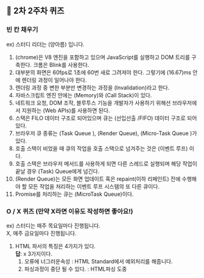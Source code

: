 ## 📝 2차 2주차 퀴즈

### 빈 칸 채우기

ex) 스터디 리더는 (양아름) 입니다.

1. (chrome)은 V8 엔진을 포함하고 있으며 JavaScript를 실행하고 DOM 트리를 구축한다. 크롬은 Blink를 사용한다.
2. 대부분의 화면은 60fps로 1초에 60번 새로 그려져야 한다. 그렇기에 (16.67)ms 안에 렌더링 과정이 일어나야 한다.
3. 렌더링 과정 중 변한 부분만 변경하는 과정을 (Invalidation)라고 한다.
4. 자바스크립트 엔진 안에는 (Memory)와 (Call Stack)이 있다.
5. 네트워크 요청, DOM 조작, 블루투스 기능을 개발자가 사용하기 위해선 브라우저에서 지원하는 (Web APIs)를 사용하면 된다.
6. 스택은 FILO 데이터 구조로 되어있으며 큐는 (선입선출 /FIFO) 데이터 구조로 되어있다.
7. 브라우저 큐 종류는 (Task Queue ), (Render Queue), (Micro-Task Queue )가 있다.
8. 호출 스택이 비었을 때 큐의 작업을 호출 스택으로 넘겨주는 것은 (이벤트 루프) 이다.
9. 호출 스택은 브라우저 메서드를 사용하게 되면 다른 스레드로 실행되며 해당 작업이 끝날 경우 (Task) Queue에게 넘긴다.
10. (Render Queue)는 모든 화면 업데이트 혹은 repaint(이하 리페인트) 전에 수행해야 할 모든 작업을 처리하는 이벤트 루프 시스템의 또 다른 큐이다.
11. Promise를 처리하는 큐는 (MicroTask Queue)이다.

### O / X 퀴즈 (만약 X라면 이유도 작성하면 좋아요!)

ex) 스터디는 매주 목요일마다 진행됩니다.  
X, 매주 금요일마다 진행됩니다.

1. HTML 파서의 특징은 4가지가 있다.  
   **답**: x 3가지이다.
   1. 오류에 너그러운속성 : HTML Standard에서 예외처리를 해줍니다.
   2. 파싱과정이 중단 될 수 있다. : HTML파싱 도중 <script>,<link>같은 외부에 접근해야하는 태그를 만나면 HTML 파싱을 즉시중단한다.
   이는 네트워크를 통해 먼저 받아온 코드부터 해석을 실행할 수 있는 HTML과 달리 외부 콘텐츠들은 증분적으로 해석할수 없기때문이다.
   3. 재진입성이다. : HTML파싱과정은 어떠한 외부 요인으로 인해 방해받을 수 있다.  이런경우 처음부터 다시 파싱과정을 거친다.
2. Render Tree와 DOM Tree의 구성 요소는 똑같다.  
   **답**: X
    랜더트리는 HTML 파일과 1:1 관계를 가지고 있지않는다. 화면에 보이는 요소는 Render Tree에 들어가지 않는다.
3. 전체 레이아웃이 일어나는 조건은 윈도우 사이즈를 변경하거나 폰트 사이즈를 변경하는 것이다.  
   **답**: O
4. 자바스크립트는 다중 스레드가 불가능하다.  
   **답**: X
    메인스레드가 바쁠 때 컴포지터 스레드가 일을처리합니다.
5. 이벤트 루프는 JS에만 있다.  
   **답**: X
    이벤트 루프는 일반적인 CS 용어이며 프로그램에서 이벤트나 메세지를 기다리고 디스패치하는 프로그래밍 구조 또는 디자인 패턴을 나타낸다.
6. 타임아웃 정렬(Sleep Sort)은 setTimeout 메서드를 통해 딜레이 되는 시간으로 정렬하는 방법이다.  
   **답**: O
7. Promise는 2가지 상태가 있다.  
   **답**:X
 Promise에는 Resolved(작업이 완료된 상태), Rejected(작업에 문제가 발생한 상태), Pending(작업이 진행되고 있는 상태) 3가지 상태가 있다.

### 서술형 퀴즈

해당 퀴즈는 원하시는 분들만 작성해주시면 됩니다!

1. 브라우저 렌더링 과정에 대해 아시는 대로 설명해주세요.  
   **답**:

2. 브라우저에 있는 큐들의 우선순위와 어떤 작업을 진행하는지 설명해주세요.  
   **답**:
